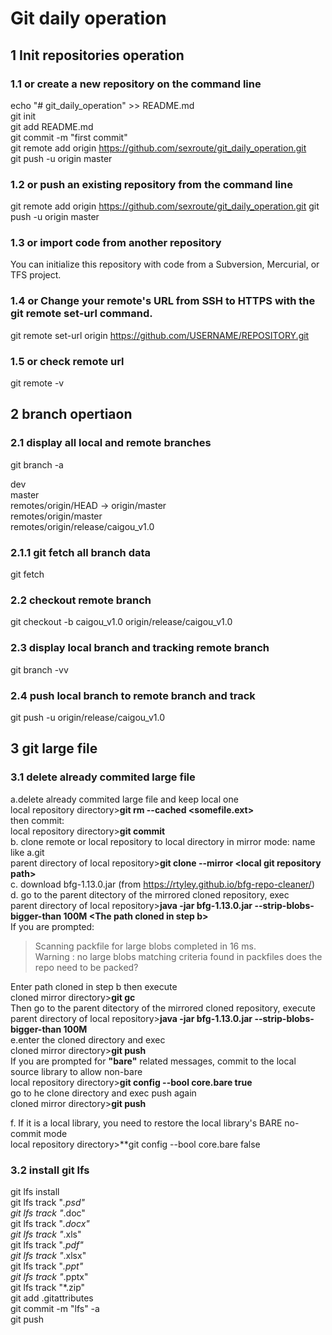 # Git daily operation
## 1 Init repositories operation

### 1.1 or create a new repository on the command line
echo "# git_daily_operation" >> README.md  
git init  
git add README.md  
git commit -m "first commit"  
git remote add origin https://github.com/sexroute/git_daily_operation.git  
git push -u origin master  

### 1.2 or push an existing repository from the command line
git remote add origin https://github.com/sexroute/git_daily_operation.git
git push -u origin master    

### 1.3 or import code from another repository
You can initialize this repository with code from a Subversion, Mercurial, or TFS project.   

### 1.4 or Change your remote's URL from SSH to HTTPS with the git remote set-url command.
git remote set-url origin https://github.com/USERNAME/REPOSITORY.git

### 1.5 or check remote url
git remote -v

## 2 branch opertiaon  
  
### 2.1 display all local and remote branches
git branch -a  

dev  
master  
remotes/origin/HEAD -> origin/master  
remotes/origin/master  
remotes/origin/release/caigou_v1.0  

### 2.1.1 git fetch all branch data
git fetch  
### 2.2 checkout remote branch
git checkout -b caigou_v1.0 origin/release/caigou_v1.0     
 
### 2.3 display local branch and tracking remote branch
git branch -vv
 
### 2.4 push local branch to remote branch and track
git push -u origin/release/caigou_v1.0

## 3 git large file
### 3.1 delete already commited large file  
a.delete already commited large file and keep local one  
local repository directory>**git rm --cached <somefile.ext>**  
then commit:  
local repository directory>**git commit**  
b. clone remote or local repository to local directory in mirror mode: name like a.git  
parent directory of local repository>**git clone --mirror \<local git repository path>**  
c. download bfg-1.13.0.jar  (from https://rtyley.github.io/bfg-repo-cleaner/)  
d. go to the parent ditectory of the mirrored cloned repository, exec  
parent directory of local repository>**java -jar bfg-1.13.0.jar --strip-blobs-bigger-than 100M \<The path cloned in step b>**  
If you are prompted:  
>Scanning packfile for large blobs completed in 16 ms.  
>Warning : no large blobs matching criteria found in packfiles does the repo need to be packed?  

Enter path cloned in step b then execute  
cloned mirror directory>**git gc**  
Then go to the parent ditectory of the mirrored cloned repository, execute  
parent directory of local repository>**java -jar bfg-1.13.0.jar --strip-blobs-bigger-than 100M <path cloned in step b>**  
e.enter the cloned directory and exec   
cloned mirror directory>**git push**  
If you are prompted for **"bare"** related messages, commit to the local source library to allow non-bare  
local repository directory>**git config --bool core.bare true**   
go to he clone directory and exec push again  
cloned mirror directory>**git push**  

f. If it is a local library, you need to restore the local library's BARE no-commit mode  
local repository directory>**git config --bool core.bare false 
### 3.2 install git lfs
git lfs install  
git lfs track "*.psd"  
git lfs track "*.doc"  
git lfs track "*.docx"  
git lfs track "*.xls"  
git lfs track "*.pdf"  
git lfs track "*.xlsx"  
git lfs track "*.ppt"  
git lfs track "*.pptx"  
git lfs track "*.zip"  
git add .gitattributes  
git commit -m "lfs" -a  
git push  
